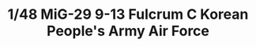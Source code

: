 ---
title: "1/48 MiG-29 9-13 Fulcrum C Korean People's Army Air Force"
price: "TBA" 
desc: "Maketa"
img_path: "/assets/img/GWHSNG11.jpg"
brand: "N/A"
available: false
special_offer: false
new: false
soon: false
cat: "0010000"
subcat: "0013100"
subsubcat: "0N/A"
sifra: "GWHSNG11"
---